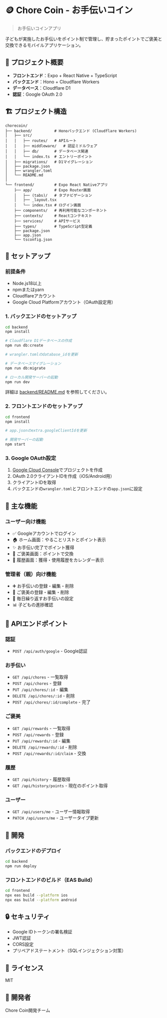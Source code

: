 # 🪙 Chore Coin - お手伝いコイン

> お手伝いコインアプリ

子どもが実施したお手伝いをポイント制で管理し、貯まったポイントでご褒美と交換できるモバイルアプリケーション。

## 📱 プロジェクト概要

- **フロントエンド**：Expo + React Native + TypeScript
- **バックエンド**：Hono + Cloudflare Workers
- **データベース**：Cloudflare D1
- **認証**：Google OAuth 2.0

## 🏗️ プロジェクト構造

```text
chorecoin/
├── backend/          # Honoバックエンド (Cloudflare Workers)
│   ├── src/
│   │   ├── routes/   # APIルート
│   │   ├── middleware/   # 認証ミドルウェア
│   │   ├── db/       # データベース関連
│   │   └── index.ts  # エントリーポイント
│   ├── migrations/   # D1マイグレーション
│   ├── package.json
│   ├── wrangler.toml
│   └── README.md
│
└── frontend/         # Expo React Nativeアプリ
    ├── app/          # Expo Router画面
    │   ├── (tabs)/   # タブナビゲーション
    │   ├── _layout.tsx
    │   └── index.tsx # ログイン画面
    ├── components/   # 再利用可能なコンポーネント
    ├── contexts/     # Reactコンテキスト
    ├── services/     # APIサービス
    ├── types/        # TypeScript型定義
    ├── package.json
    ├── app.json
    └── tsconfig.json
```

## 🚀 セットアップ

### 前提条件

- Node.js18以上
- npmまたはyarn
- Cloudflareアカウント
- Google Cloud Platformアカウント（OAuth設定用）

### 1. バックエンドのセットアップ

```bash
cd backend
npm install

# Cloudflare D1データベースの作成
npm run db:create

# wrangler.tomlのdatabase_idを更新

# データベースマイグレーション
npm run db:migrate

# ローカル開発サーバーの起動
npm run dev
```

詳細は [backend/README.md](backend/README.md) を参照してください。

### 2. フロントエンドのセットアップ

```bash
cd frontend
npm install

# app.jsonのextra.googleClientIdを更新

# 開発サーバーの起動
npm start
```

### 3. Google OAuth設定

1. [Google Cloud Console](https://console.cloud.google.com/)でプロジェクトを作成
2. OAuth 2.0クライアントIDを作成（iOS/Android用）
3. クライアントIDを取得
4. バックエンドの`wrangler.toml`とフロントエンドの`app.json`に設定

## 🎯 主な機能

### ユーザー向け機能

- ✅ Googleアカウントでログイン
- 🏠 ホーム画面：やることリストとポイント表示
- ✨ お手伝い完了でポイント獲得
- 🎁 ご褒美画面：ポイントで交換
- 📅 履歴画面：獲得・使用履歴をカレンダー表示

### 管理者（親）向け機能

- ➕ お手伝いの登録・編集・削除
- 🎯 ご褒美の登録・編集・削除
- 🔄 毎日繰り返すお手伝いの設定
- 📊 子どもの進捗確認

## 📖 APIエンドポイント

### 認証

- `POST /api/auth/google` - Google認証

### お手伝い

- `GET /api/chores` - 一覧取得
- `POST /api/chores` - 登録
- `PUT /api/chores/:id` - 編集
- `DELETE /api/chores/:id` - 削除
- `POST /api/chores/:id/complete` - 完了

### ご褒美

- `GET /api/rewards` - 一覧取得
- `POST /api/rewards` - 登録
- `PUT /api/rewards/:id` - 編集
- `DELETE /api/rewards/:id` - 削除
- `POST /api/rewards/:id/claim` - 交換

### 履歴

- `GET /api/history` - 履歴取得
- `GET /api/history/points` - 現在のポイント取得

### ユーザー

- `GET /api/users/me` - ユーザー情報取得
- `PATCH /api/users/me` - ユーザータイプ更新

## 🧪 開発

### バックエンドのデプロイ

```bash
cd backend
npm run deploy
```

### フロントエンドのビルド（EAS Build）

```bash
cd frontend
npx eas build --platform ios
npx eas build --platform android
```

## 🔒 セキュリティ

- Google IDトークンの署名検証
- JWT認証
- CORS設定
- プリペアドステートメント（SQLインジェクション対策）

## 📄 ライセンス

MIT

## 👥 開発者

Chore Coin開発チーム
